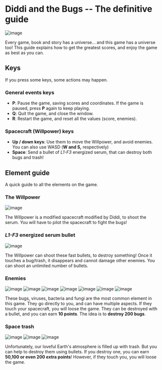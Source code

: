 # Diddi and the Bugs -- The definitive guide

![image](https://user-images.githubusercontent.com/83621221/147975798-9f8df786-a081-4073-89d9-26da7abbf323.png)

Every game, book and story has a universe... and this game
has a universe too! This guide explains how to get the greatest
scores, and enjoy the game as best as you can.

## Keys

If you press some keys, some actions may happen.

### General events keys

- **P**: Pause the game, saving scores and coordinates. If the game is paused,
  press **P** again to keep playing.
- **Q**: Quit the game, and close the window.
- **R**: Restart the game, and reset all the values (score, enemies).

### Spacecraft (Willpower) keys

- **Up / down keys**: Use them to move the Willpower, and avoid enemies. You can also use WASD (**W and S,** respectively)
- **Space**: Send a bullet of _L1-F3_ energized serum, that can destroy both bugs
  and trash!

## Element guide

A quick guide to all the elements on the game.

### The Willpower

![image](https://user-images.githubusercontent.com/83621221/143620203-93ef837b-2c87-4537-a500-528ca3c4d107.png)

The Willpower is a modified spacecraft modified by Diddi, to shoot the serum. You
will have to pilot the spacecraft to fight the bugs!

### _L1-F3_ energized serum bullet

![image](https://user-images.githubusercontent.com/83621221/143620255-dc40fa2b-4793-4890-871e-d5e92f5e6063.png)

The Willpower can shoot these fast bullets, to destroy something! Once it touches a bug/trash,
it disappears and cannot damage other enemies. You can shoot an unlimited number of bullets.

### Enemies

![image](https://user-images.githubusercontent.com/83621221/143620313-1ac0a5b4-9f37-4b0e-9963-e74c8600a349.png)
![image](https://user-images.githubusercontent.com/83621221/143620333-6c0b6c6f-12e9-463e-8d4f-3fcc28f2ecd4.png)
![image](https://user-images.githubusercontent.com/83621221/143620348-02dfdd68-2a72-4b83-b89e-1b867ded660f.png)
![image](https://user-images.githubusercontent.com/83621221/143620398-b7d0a13d-de44-4bf9-878c-2fcdfdafc89b.png)
![image](https://user-images.githubusercontent.com/83621221/143620421-4fe12681-5ba5-4678-9530-df2348dc0ed5.png)
![image](https://user-images.githubusercontent.com/83621221/143620453-7ebbf68f-fcf3-4ce9-b356-e5977d29b3eb.png)
![image](https://user-images.githubusercontent.com/83621221/143620487-095bbca8-0036-4d91-a973-cc7fd7cacfbe.png)

These bugs, viruses, bacteria and fungi are the most common element in this game.
They go directly to you, and can have multiple aspects. If they touch your spacecraft,
you will loose the game. They can be destroyed with a bullet, and you can earn **10 points**.
The idea is to **destroy 200 bugs**.

### Space trash

![image](https://user-images.githubusercontent.com/83621221/143620527-31f0797f-c219-4426-8a75-fef7bc30bbb8.png)
![image](https://user-images.githubusercontent.com/83621221/143620539-57b2df7a-5d4e-494e-9082-4e6a45be868f.png)
![image](https://user-images.githubusercontent.com/83621221/143620562-d544305d-d94e-4539-8ba1-70552b88e864.png)

Unfortunately, our loveful Earth's atmosphere is filled up with trash. But you
can help to destroy them using bullets. If you destroy one, you can earn
**50,100 or even 200 extra points**! However, if they touch you, you will loose the game.
